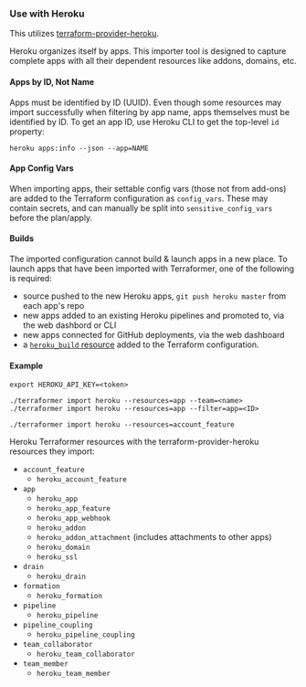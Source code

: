 ### Use with Heroku

This utilizes [terraform-provider-heroku](https://registry.terraform.io/providers/heroku/heroku/latest).

Heroku organizes itself by apps. This importer tool is designed to capture complete apps with all their dependent resources like addons, domains, etc.

#### Apps by ID, Not Name

Apps must be identified by ID (UUID). Even though some resources may import successfully when filtering by app name, apps themselves must be identified by ID. To get an app ID, use Heroku CLI to get the top-level `id` property:

```
heroku apps:info --json --app=NAME
```

#### App Config Vars

When importing apps, their settable config vars (those not from add-ons) are added to the Terraform configuration as `config_vars`. These may contain secrets, and can manually be split into `sensitive_config_vars` before the plan/apply.

#### Builds

The imported configuration cannot build & launch apps in a new place. To launch apps that have been imported with Terraformer, one of the following is required:
* source pushed to the new Heroku apps, `git push heroku master` from each app's repo
* new apps added to an existing Heroku pipelines and promoted to, via the web dashbord or CLI
* new apps connected for GitHub deployments, via the web dashboard
* a [`heroku_build` resource](https://registry.terraform.io/providers/heroku/heroku/latest/docs/resources/build) added to the Terraform configuration.

#### Example

```
export HEROKU_API_KEY=<token>

./terraformer import heroku --resources=app --team=<name>
./terraformer import heroku --resources=app --filter=app=<ID>

./terraformer import heroku --resources=account_feature
```

Heroku Terraformer resources with the terraform-provider-heroku resources they import:

*   `account_feature`
    * `heroku_account_feature`
*   `app`
    * `heroku_app`
    * `heroku_app_feature`
    * `heroku_app_webhook`
    * `heroku_addon`
    * `heroku_addon_attachment` (includes attachments to other apps)
    * `heroku_domain`
    * `heroku_ssl`
*   `drain`
    * `heroku_drain`
*   `formation`
    * `heroku_formation`
*   `pipeline`
    * `heroku_pipeline`
*   `pipeline_coupling`
    * `heroku_pipeline_coupling`
*   `team_collaborator`
    * `heroku_team_collaborator`
*   `team_member`
    * `heroku_team_member`

